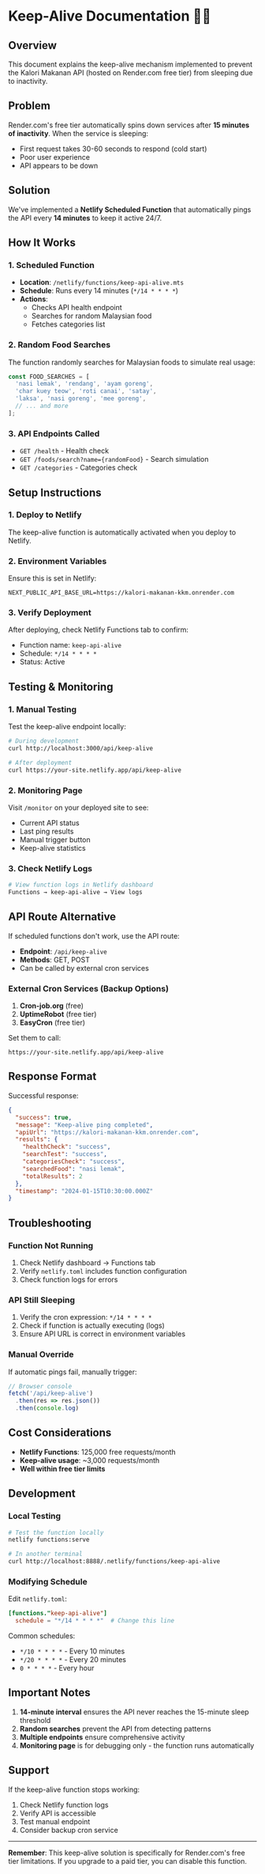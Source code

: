 # Keep-Alive Documentation 🏃‍♂️

## Overview

This document explains the keep-alive mechanism implemented to prevent the Kalori Makanan API (hosted on Render.com free tier) from sleeping due to inactivity.

## Problem

Render.com's free tier automatically spins down services after **15 minutes of inactivity**. When the service is sleeping:
- First request takes 30-60 seconds to respond (cold start)
- Poor user experience
- API appears to be down

## Solution

We've implemented a **Netlify Scheduled Function** that automatically pings the API every **14 minutes** to keep it active 24/7.

## How It Works

### 1. Scheduled Function
- **Location**: `/netlify/functions/keep-api-alive.mts`
- **Schedule**: Runs every 14 minutes (`*/14 * * * *`)
- **Actions**:
  - Checks API health endpoint
  - Searches for random Malaysian food
  - Fetches categories list

### 2. Random Food Searches
The function randomly searches for Malaysian foods to simulate real usage:
```javascript
const FOOD_SEARCHES = [
  'nasi lemak', 'rendang', 'ayam goreng', 
  'char kuey teow', 'roti canai', 'satay',
  'laksa', 'nasi goreng', 'mee goreng',
  // ... and more
];
```

### 3. API Endpoints Called
- `GET /health` - Health check
- `GET /foods/search?name={randomFood}` - Search simulation
- `GET /categories` - Categories check

## Setup Instructions

### 1. Deploy to Netlify
The keep-alive function is automatically activated when you deploy to Netlify.

### 2. Environment Variables
Ensure this is set in Netlify:
```
NEXT_PUBLIC_API_BASE_URL=https://kalori-makanan-kkm.onrender.com
```

### 3. Verify Deployment
After deploying, check Netlify Functions tab to confirm:
- Function name: `keep-api-alive`
- Schedule: `*/14 * * * *`
- Status: Active

## Testing & Monitoring

### 1. Manual Testing
Test the keep-alive endpoint locally:
```bash
# During development
curl http://localhost:3000/api/keep-alive

# After deployment
curl https://your-site.netlify.app/api/keep-alive
```

### 2. Monitoring Page
Visit `/monitor` on your deployed site to see:
- Current API status
- Last ping results
- Manual trigger button
- Keep-alive statistics

### 3. Check Netlify Logs
```bash
# View function logs in Netlify dashboard
Functions → keep-api-alive → View logs
```

## API Route Alternative

If scheduled functions don't work, use the API route:
- **Endpoint**: `/api/keep-alive`
- **Methods**: GET, POST
- Can be called by external cron services

### External Cron Services (Backup Options)
1. **Cron-job.org** (free)
2. **UptimeRobot** (free tier)
3. **EasyCron** (free tier)

Set them to call:
```
https://your-site.netlify.app/api/keep-alive
```

## Response Format

Successful response:
```json
{
  "success": true,
  "message": "Keep-alive ping completed",
  "apiUrl": "https://kalori-makanan-kkm.onrender.com",
  "results": {
    "healthCheck": "success",
    "searchTest": "success",
    "categoriesCheck": "success",
    "searchedFood": "nasi lemak",
    "totalResults": 2
  },
  "timestamp": "2024-01-15T10:30:00.000Z"
}
```

## Troubleshooting

### Function Not Running
1. Check Netlify dashboard → Functions tab
2. Verify `netlify.toml` includes function configuration
3. Check function logs for errors

### API Still Sleeping
1. Verify the cron expression: `*/14 * * * *`
2. Check if function is actually executing (logs)
3. Ensure API URL is correct in environment variables

### Manual Override
If automatic pings fail, manually trigger:
```javascript
// Browser console
fetch('/api/keep-alive')
  .then(res => res.json())
  .then(console.log)
```

## Cost Considerations

- **Netlify Functions**: 125,000 free requests/month
- **Keep-alive usage**: ~3,000 requests/month
- **Well within free tier limits**

## Development

### Local Testing
```bash
# Test the function locally
netlify functions:serve

# In another terminal
curl http://localhost:8888/.netlify/functions/keep-api-alive
```

### Modifying Schedule
Edit `netlify.toml`:
```toml
[functions."keep-api-alive"]
  schedule = "*/14 * * * *"  # Change this line
```

Common schedules:
- `*/10 * * * *` - Every 10 minutes
- `*/20 * * * *` - Every 20 minutes
- `0 * * * *` - Every hour

## Important Notes

1. **14-minute interval** ensures the API never reaches the 15-minute sleep threshold
2. **Random searches** prevent the API from detecting patterns
3. **Multiple endpoints** ensure comprehensive activity
4. **Monitoring page** is for debugging only - the function runs automatically

## Support

If the keep-alive function stops working:
1. Check Netlify function logs
2. Verify API is accessible
3. Test manual endpoint
4. Consider backup cron service

---

**Remember**: This keep-alive solution is specifically for Render.com's free tier limitations. If you upgrade to a paid tier, you can disable this function.